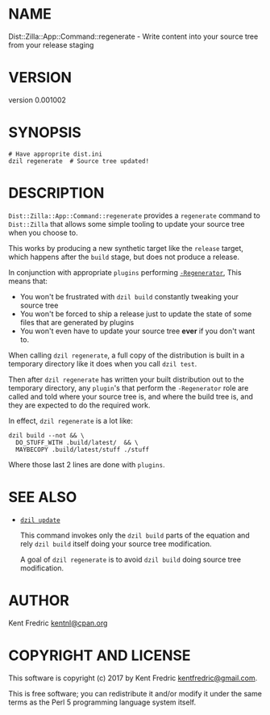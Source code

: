 # NAME

Dist::Zilla::App::Command::regenerate - Write content into your source tree from your release staging

# VERSION

version 0.001002

# SYNOPSIS

    # Have approprite dist.ini
    dzil regenerate  # Source tree updated!

# DESCRIPTION

`Dist::Zilla::App::Command::regenerate` provides a `regenerate` command to `Dist::Zilla`
that allows some simple tooling to update your source tree when you choose to.

This works by producing a new synthetic target like the `release` target, which happens
after the `build` stage, but does not produce a release.

In conjunction with appropriate `plugins` performing
[`-Regenerator`](https://metacpan.org/pod/Dist::Zilla::Role::Regenerator), This means that:

- You won't be frustrated with `dzil build` constantly tweaking your source tree
- You won't be forced to ship a release just to update the state of some files that are generated
by plugins
- You won't even have to update your source tree **ever** if you don't want to.

When calling `dzil regenerate`, a full copy of the distribution is built in a temporary directory
like it does when you call `dzil test`.

Then after `dzil regenerate` has written your built distribution out to the temporary directory,
any `plugin`'s that perform the `-Regenerator` role are called and told where your source tree is,
and where the build tree is, and they are expected to do the required work.

In effect, `dzil regenerate` is a lot like:

    dzil build --not && \
      DO_STUFF_WITH .build/latest/  && \
      MAYBECOPY .build/latest/stuff ./stuff

Where those last 2 lines are done with `plugins`.

# SEE ALSO

- [`dzil update`](https://metacpan.org/pod/Dist::Zilla::App::Command::update)

    This command invokes only the `dzil build` parts of the equation and rely `dzil build`
    itself doing your source tree modification.

    A goal of `dzil regenerate` is to avoid `dzil build` doing source tree modification.

# AUTHOR

Kent Fredric <kentnl@cpan.org>

# COPYRIGHT AND LICENSE

This software is copyright (c) 2017 by Kent Fredric <kentfredric@gmail.com>.

This is free software; you can redistribute it and/or modify it under
the same terms as the Perl 5 programming language system itself.

